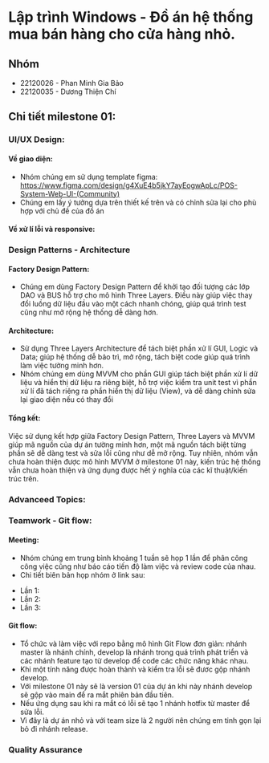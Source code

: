 # Lập trình Windows - Đồ án hệ thống mua bán hàng cho cửa hàng nhỏ.
## Nhóm 
- 22120026 - Phan Minh Gia Bảo
- 22120035 - Dương Thiện Chí
##  Chi tiết milestone 01:
### UI/UX Design:
#### Về giao diện:
- Nhóm chúng em sử dụng template figma: https://www.figma.com/design/g4XuE4b5jkY7ayEogwApLc/POS-System-Web-UI-(Community)
- Chúng em lấy ý tưởng dựa trên thiết kế trên và có chỉnh sửa lại cho phù hợp với chủ đề của đồ án
#### Về xử lí lỗi và responsive:

### Design Patterns - Architecture
#### Factory Design Pattern:
- Chúng em dùng Factory Design Pattern để khởi tạo đối tượng các lớp DAO và BUS hỗ trợ cho mô hình Three Layers. Điều này giúp việc thay đổi luồng dữ liệu đầu vào một cách nhanh chóng, giúp quá trình test cũng như mở rộng hệ thống dễ dàng hơn.
#### Architecture:
- Sử dụng Three Layers Architecture để tách biệt phần xử lí GUI, Logic và Data; giúp hệ thống dễ bảo trì, mở rộng, tách biệt code giúp quá trình làm việc tường minh hơn.
- Nhóm chúng em dùng MVVM cho phần GUI giúp tách biệt phần xử lí dữ liệu và hiển thị dữ liệu ra riêng biệt, hỗ trợ việc kiểm tra unit test vì phần xử lí đã tách riêng ra phần hiển thị dữ liệu (View), và dễ dàng chỉnh sửa lại giao diện nếu có thay đổi
#### Tổng kết:
Việc sử dụng kết hợp giữa Factory Design Pattern, Three Layers và MVVM giúp mã nguồn của dự án tường minh hơn, một mã nguồn tách biệt từng phần sẽ dễ dàng test và sửa lỗi cũng như dễ mở rộng. Tuy nhiên, nhóm vẫn chưa hoàn thiện được mô hình MVVM ở milestone 01 này, kiến trúc hệ thống vẫn chưa hoàn thiện và ứng dụng được hết ý nghĩa của các kĩ thuật/kiến trúc trên.

### Advanceed Topics:


### Teamwork - Git flow:
#### Meeting:
- Nhóm chúng em trung bình khoảng 1 tuần sẽ họp 1 lần để phân công công việc cũng như báo cáo tiến độ làm việc và review code của nhau.
- Chi tiết biên bản họp nhóm ở link sau:
+ Lần 1:
+ Lần 2:
+ Lần 3:
#### Git flow:
- Tổ chức và làm việc với repo bằng mô hình Git Flow đơn giản: nhánh master là nhánh chính, develop là nhánh trong quá trình phát triển và các nhánh feature tạo từ develop để code các chức năng khác nhau.
- Khi một tính năng được hoàn thành và kiểm tra lỗi sẽ đươc gộp nhánh develop.
- Với milestone 01 này sẽ là version 01 của dự án khi này nhánh develop sẽ gộp vào main để ra mắt phiên bản đầu tiên.
- Nếu ứng dụng sau khi ra mắt có lỗi sẽ tạo 1 nhánh hotfix từ master để sửa lỗi.
- Vì đây là dự án nhỏ và với team size là 2 người nên chúng em tinh gọn lại bỏ đi nhánh release.
### Quality Assurance
